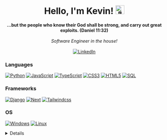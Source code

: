 <h1 align="center">Hello, I'm Kevin! <img src="https://github-production-user-asset-6210df.s3.amazonaws.com/24524555/238178097-766d336d-b87d-44ba-807c-c51de2bc6b4d.gif" width="28px" alt="👋"></h1>

<p align="center">
    <b>...but the people who know their God shall be strong, and carry out great exploits. (Daniel 11:32)</b><br><br>
    <i>
        Software Engineer in the house!<br>
    </i><br>
    <!-- <a href="https://vokewasike.github.io/" target="_blank">
      <img src="https://img.shields.io/badge/Website-blue?style=flat-square&logo=https%3A%2F%2Fwww.kevinwasike.info%2Fimages%2Flogo.png" alt="my website portfolio with logo"> 
    </a> -->
  <a href="https://www.linkedin.com/in/vokewasike/" target="_blank">
      <img src="https://img.shields.io/badge/LinkedIn-blue?style=for-the-badge&logo=linkedin&logoColor=white" alt="LinkedIn">
  </a>
</p>

### Languages

[![Python](https://img.shields.io/badge/python-black?style=for-the-badge&logo=python)](https://github.com/vokewasike)
[![JavaScript](https://img.shields.io/badge/javascript-black?style=for-the-badge&logo=javascript)](https://github.com/vokewasike)
[![TypeScript](https://img.shields.io/badge/typescript-black?style=for-the-badge&logo=typescript)](https://github.com/vokewasike)
[![CSS3](https://img.shields.io/badge/css-black?style=for-the-badge&logo=css3)](https://github.com/vokewasike)
[![HTML5](https://img.shields.io/badge/html5-black?style=for-the-badge&logo=html5)](https://github.com/vokewasike)
[![SQL](https://img.shields.io/badge/sql-black?style=for-the-badge&logo=postgresql)](https://github.com/vokewasike)

### Frameworks

[![Django](https://img.shields.io/badge/django-black?style=for-the-badge&logo=django)](https://github.com/vokewasike)
[![Next](https://img.shields.io/badge/next.js-black?style=for-the-badge&logo=next.js)](https://github.com/vokewasike)
[![Tailwindcss](https://img.shields.io/badge/tailwindcss-black?style=for-the-badge&logo=tailwindcss)](https://github.com/vokewasike)

### OS

[![Windows](https://img.shields.io/badge/Windows-black?style=for-the-badge&logo=Windows)](https://github.com/vokewasike)
[![Linux](https://img.shields.io/badge/linux-black?style=for-the-badge&logo=Linux)](https://github.com/vokewasike)

<details>
<p align="center">
  <a href="https://github.com/vokewasike">
    <img src="https://github-profile-summary-cards.vercel.app/api/cards/profile-details?username=vokewasike&theme=transparent" />
  </a>
  <a href="https://github.com/vokewasike">
    <img src="https://github-readme-streak-stats.herokuapp.com/?user=vokewasike&hide_border=true&card_width=338&theme=transparent" />
  </a>
  <a href="https://github.com/vokewasike">
    <img src="https://github-profile-summary-cards.vercel.app/api/cards/stats?username=vokewasike&theme=transparent" />
  </a>
  <a href="https://github.com/vokewasike">
    <img src="https://github-readme-stats.vercel.app/api/top-langs/?username=vokewasike&langs_count=10&exclude_repo=&hide=html,jupyter%20notebook,vim%20script,cmake,makefile,batchfile,emacs%20lisp&card_width=699&hide_border=true&theme=transparent" />
  </a>
</p>
</details>
<!--
<p align="center">
  <a href="https://github.com/vokewasike">
    <img src="https://komarev.com/ghpvc/?username=vokewasike&color=blue&style=flat)" />
  </a>
</p>
<br><br>
-->
<!--
- 🔭 I’m currently working on an vehicle b

- 🌱 I’m currently learning Bootstrap5

- 👯 I’m looking to collaborate on ...
- 🤔 I’m looking for help with ...
- 💬 Ask me about ...
- 📫 How to reach me: ...
- 😄 Pronouns: ...
- ⚡ Fun fact: ...
  -->
